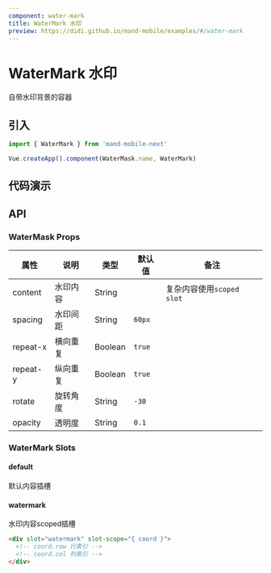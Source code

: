 ```yaml
---
component: water-mark
title: WaterMark 水印
preview: https://didi.github.io/mand-mobile/examples/#/water-mark
---
```


# WaterMark 水印

自带水印背景的容器

## 引入

```javascript
import { WaterMark } from 'mand-mobile-next'

Vue.createApp().component(WaterMask.name, WaterMark)
```

## 代码演示

<demo-wrapper
  src="src/packages/water-mark/demo"
/>

## API

### WaterMask Props

|属性 | 说明 | 类型 | 默认值 | 备注 |
|----|-----|------|------ |------|
|content|水印内容|String| |复杂内容使用`scoped slot`|
|spacing|水印间距|String|`60px`| |
|repeat-x|横向重复|Boolean|`true`| |
|repeat-y|纵向重复|Boolean|`true`| |
|rotate|旋转角度|String|`-30`| |
|opacity|透明度|String|`0.1`| |

### WaterMark Slots

#### default

默认内容插槽

#### watermark

水印内容scoped插槽

```html
<div slot="watermark" slot-scope="{ coord }">
  <!-- coord.row 行索引 -->
  <!-- coord.col 列索引 -->
</div>
```
